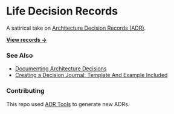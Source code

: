 # Life Decision Records

A satirical take on [Architecture Decision Records (ADR)](https://adr.github.io/).

[**View records →**](./doc/adr/)

### See Also

- [Documenting Architecture Decisions](http://thinkrelevance.com/blog/2011/11/15/documenting-architecture-decisions)
- [Creating a Decision Journal: Template And Example Included](https://fs.blog/2014/02/decision-journal/)

### Contributing

This repo used [ADR Tools](https://github.com/npryce/adr-tools) to generate new ADRs.

